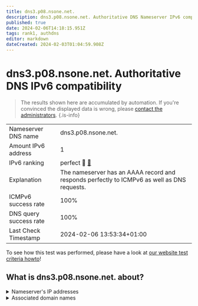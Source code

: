 ```yaml
---
title: dns3.p08.nsone.net.
description: dns3.p08.nsone.net. Authoritative DNS Nameserver IPv6 compatibility
published: true
date: 2024-02-06T14:18:15.951Z
tags: rank1, authdns
editor: markdown
dateCreated: 2024-02-03T01:04:59.908Z
---
```


# dns3.p08.nsone.net. Authoritative DNS IPv6 compatibility

> The results shown here are accumulated by automation. If you're convinced the displayed data is wrong, please [contact the administrators](/howto/chat). 
{.is-info}




|   |   |
| - | - |
| Nameserver DNS name | dns3.p08.nsone.net.
| Amount IPv6 address | 1
| IPv6 ranking | perfect :1st_place_medal: [🔗](/howto/ranking) |
| Explanation | The nameserver has an AAAA record and responds perfectly to ICMPv6 as well as DNS requests. |
| ICMPv6 success rate | 100%|
| DNS query success rate | 100% |
| Last Check Timestamp | 2024-02-06 13:53:34+01:00 |

To see how this test was performed, please have a look at [our website test criteria howto](/howto/testcriteria/authdns)!


## What is dns3.p08.nsone.net. about?




<details>
<summary>Nameserver's IP addresses</summary>

2620:4d:4000:6259:7:8:0:3

</details>



<details>
<summary>Associated domain names</summary>

github.com

www.amerisourcebergen.com

</details>
